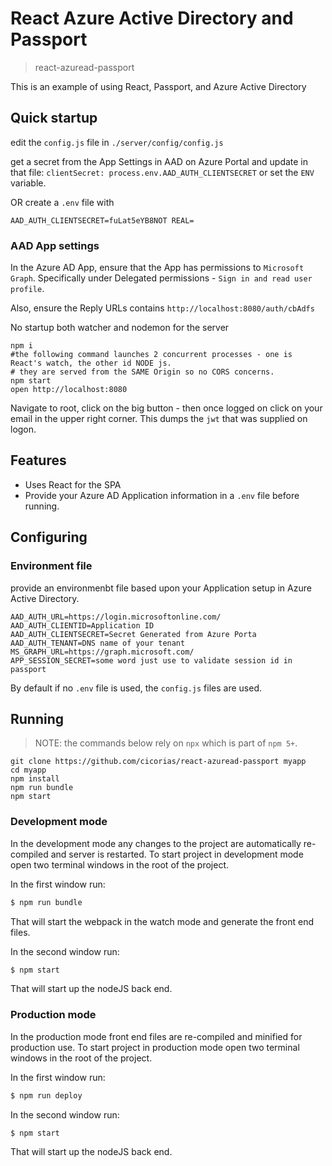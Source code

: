 # React Azure Active Directory and Passport

> react-azuread-passport

This is an example of using React, Passport, and Azure Active Directory

## Quick startup

edit the `config.js` file in `./server/config/config.js`

get a secret from the App Settings in AAD on Azure Portal and update in that file:
`clientSecret: process.env.AAD_AUTH_CLIENTSECRET` or set the `ENV` variable.

OR create a `.env` file with

```
AAD_AUTH_CLIENTSECRET=fuLat5eYB8NOT REAL=
```

### AAD App settings
In the Azure AD App, ensure that the App has permissions to `Microsoft Graph`. Specifically under Delegated permissions - `Sign in and read user profile`.

Also, ensure the Reply URLs contains `http://localhost:8080/auth/cbAdfs`



No startup both watcher and nodemon for the server
```
npm i
#the following command launches 2 concurrent processes - one is React's watch, the other id NODE js.
# they are served from the SAME Origin so no CORS concerns.
npm start
open http://localhost:8080

```

Navigate to root, click on the big button - then once logged on click on your email in the upper right corner. This dumps the `jwt` that was supplied on logon.


## Features
- Uses React for the SPA
- Provide your Azure AD Application information in a `.env` file before running.

## Configuring

### Environment file

provide an environmenbt file based upon your Application setup in Azure Active Directory.

```
AAD_AUTH_URL=https://login.microsoftonline.com/
AAD_AUTH_CLIENTID=Application ID
AAD_AUTH_CLIENTSECRET=Secret Generated from Azure Porta
AAD_AUTH_TENANT=DNS name of your tenant
MS_GRAPH_URL=https://graph.microsoft.com/
APP_SESSION_SECRET=some word just use to validate session id in passport
```

By default if no `.env` file is used, the `config.js` files are used.  


## Running

> NOTE: the commands below rely on `npx` which is part of `npm 5+`.  

```
git clone https://github.com/cicorias/react-azuread-passport myapp
cd myapp
npm install
npm run bundle
npm start

```

### Development mode

In the development mode any changes to the project are automatically re-compiled and server is restarted.
To start project in development mode open two terminal windows in the root of the project.

In the first window run:

```bash
$ npm run bundle
```

That will start the webpack in the watch mode and generate the front end files.

In the second window run:
```bash
$ npm start
```

That will start up the nodeJS back end.


### Production mode

In the production mode front end files are re-compiled and minified for production use.
To start project in production mode open two terminal windows in the root of the project.

In the first window run:

```bash
$ npm run deploy
```

In the second window run:
```bash
$ npm start
```

That will start up the nodeJS back end.
